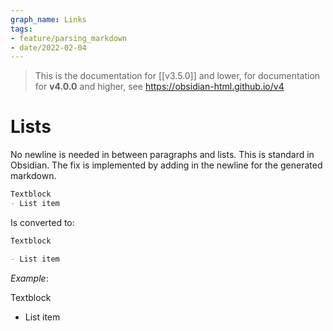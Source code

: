 ```yaml
---
graph_name: Links
tags:
- feature/parsing_markdown
- date/2022-02-04
---
```

> This is the documentation for [[v3.5.0]] and lower, for documentation for **v4.0.0** and higher, see https://obsidian-html.github.io/v4


# Lists
No newline is needed in between paragraphs and lists. This is standard in Obsidian. The fix is implemented by adding in the newline for the generated markdown.

``` md
Textblock
- List item
```

Is converted to:
``` md
Textblock

- List item
```

_Example_: 

Textblock
- List item